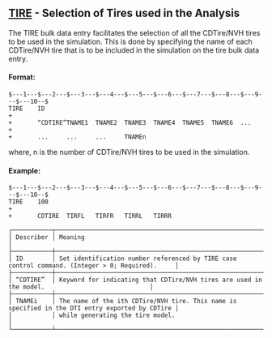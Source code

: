 ## [TIRE](https://help.hexagonmi.com/bundle/MSC_Nastran_2022.4/page/Nastran_Combined_Book/qrg/bulktuv/TOC.TIRE.xhtml) - Selection of Tires used in the Analysis

The TIRE bulk data entry facilitates the selection of all the CDTire/NVH tires to be used in the simulation. This is done by specifying the name of each CDTire/NVH tire that is to be included in the simulation on the tire bulk data entry.

#### Format:

```nastran
$---1---$---2---$---3---$---4---$---5---$---6---$---7---$---8---$---9---$---10--$
TIRE    ID                                                              +     
+       “CDTIRE”TNAME1  TNAME2  TNAME3  TNAME4  TNAME5  TNAME6  ...     +     
+       ...     ...     ...     TNAMEn                                   

```
where, n is the number of CDTire/NVH tires to be used in the simulation.

#### Example:

```nastran
$---1---$---2---$---3---$---4---$---5---$---6---$---7---$---8---$---9---$---10--$
TIRE    100                                                             +       
+       CDTIRE  TIRFL   TIRFR   TIRRL   TIRRR                                   
```

```text
┌───────────┬─────────────────────────────────────────────────────────────────────────────────────────────────┐
│ Describer │ Meaning                                                                                         │
├───────────┼─────────────────────────────────────────────────────────────────────────────────────────────────┤
│ ID        │ Set identification number referenced by TIRE case control command. (Integer > 0; Required).     │
├───────────┼─────────────────────────────────────────────────────────────────────────────────────────────────┤
│ “CDTIRE”  │ Keyword for indicating that CDTire/NVH tires are used in the model.                             │
├───────────┼─────────────────────────────────────────────────────────────────────────────────────────────────┤
│ TNAMEi    │ The name of the ith CDTire/NVH tire. This name is specified in the DTI entry exported by CDTire │
│           │ while generating the tire model.                                                                │
└───────────┴─────────────────────────────────────────────────────────────────────────────────────────────────┘
```
